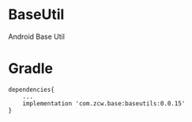 # BaseUtil
Android Base Util

# Gradle
```
dependencies{
    ...
    implementation 'com.zcw.base:baseutils:0.0.15'
}

```
